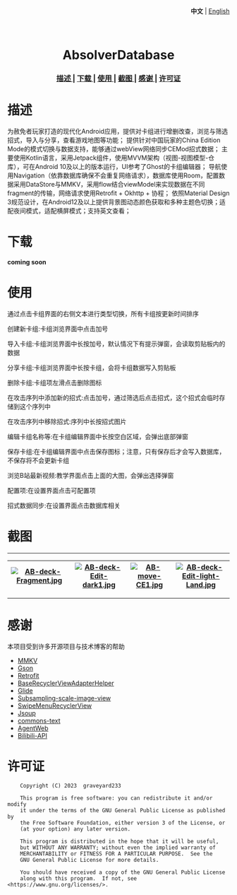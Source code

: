 <p align="right">
    <strong>中文</strong>
    <span> | </span>
    <a href="https://www.github.com/graveyard233/AbsolverDatabase/README_EN.md">English</a>
</p>

<h1 align="center">
    <br>AbsolverDatabase<br>
</h1>

<div align="center">
    <h3>
    <a href="https://www.github.com/graveyard233/AbsolverDatabase#描述">
    描述
    </a>
    <span> | </span>
    <a href="https://www.github.com/graveyard233/AbsolverDatabase#下载">
    下载
    </a>
    <span> | </span>
    <a href="https://www.github.com/graveyard233/AbsolverDatabase#使用">
    使用
    </a>
    <span> | </span>
    <a href="https://www.github.com/graveyard233/AbsolverDatabase#截图">
    截图
    </a>
    <span> | </span>
    <a href="https://www.github.com/graveyard233/AbsolverDatabase#感谢">
    感谢
    </a>
    <span> | </span>
    <a href="https://www.github.com/graveyard233/AbsolverDatabase#许可证">
    许可证
    </a>
    </h3>
</div>

# 描述

为赦免者玩家打造的现代化Android应用，提供对卡组进行增删改查，浏览与筛选招式，导入与分享，查看游戏地图等功能；
提供针对中国玩家的China Edition Mode的模式切换与数据支持，能够通过webView网络同步CEMod招式数据；
主要使用Kotlin语言，采用Jetpack组件，使用MVVM架构（视图-视图模型-仓库），可在Android 10及以上的版本运行，UI参考了Ghost的卡组编辑器；
导航使用Navigation（依靠数据库确保不会重复网络请求），数据库使用Room，配置数据采用DataStore与MMKV，采用flow结合viewModel来实现数据在不同fragment的传输，网络请求使用Retrofit + Okhttp + 协程；
依照Material Design 3规范设计，在Android12及以上提供背景图动态颜色获取和多种主题色切换；适配夜间模式，适配横屏模式；支持英文查看；

# 下载

<strong>coming soon</strong>

# 使用


通过点击卡组界面的右侧文本进行类型切换，所有卡组按更新时间排序

创建新卡组:卡组浏览界面中点击加号

导入卡组:卡组浏览界面中长按加号，默认情况下有提示弹窗，会读取剪贴板内的数据

分享卡组:卡组浏览界面中长按卡组，会将卡组数据写入剪贴板

删除卡组:卡组项左滑点击删除图标

在攻击序列中添加新的招式:点击加号，通过筛选后点击招式，这个招式会临时存储到这个序列中

在攻击序列中移除招式:序列中长按招式图片

编辑卡组名称等:在卡组编辑界面中长按空白区域，会弹出底部弹窗

保存卡组:在卡组编辑界面中点击保存图标；注意，只有保存后才会写入数据库，不保存将不会更新卡组

浏览B站最新视频:教学界面点击上面的大图，会弹出选择弹窗

配置项:在设置界面点击可配置项

招式数据同步:在设置界面点击数据库相关

# 截图

----
|[![AB-deck-Fragment.jpg](https://i.postimg.cc/9QdZ9dVy/AB-deck-Fragment.jpg)](https://postimg.cc/3kwk5Dkw)|[![AB-deck-Edit-dark1.jpg](https://i.postimg.cc/KYsVMknr/AB-deck-Edit-dark1.jpg)](https://postimg.cc/yJcvqNpk)|[![AB-move-CE1.jpg](https://i.postimg.cc/kgctj7HH/AB-move-CE1.jpg)](https://postimg.cc/Wdd3zcTm)|[![AB-deck-Edit-light-Land.jpg](https://i.postimg.cc/Rhhmw5Y2/AB-deck-Edit-light-Land.jpg)](https://postimg.cc/7GFjycwN)|
| --- | --- | --- | --- |
----

# 感谢

本项目受到许多开源项目与技术博客的帮助
- [MMKV](https://github.com/Tencent/MMKV)
- [Gson](https://github.com/google/gson)
- [Retrofit](https://github.com/square/retrofit)
- [BaseRecyclerViewAdapterHelper](https://github.com/CymChad/BaseRecyclerViewAdapterHelper)
- [Glide](https://github.com/bumptech/glide)
- [Subsampling-scale-image-view](https://github.com/davemorrissey/subsampling-scale-image-view)
- [SwipeMenuRecyclerView](https://github.com/aitsuki/SwipeMenuRecyclerView)
- [Jsoup](https://github.com/jhy/jsoup)
- [commons-text](https://central.sonatype.com/artifact/org.apache.commons/commons-text/1.10.0)
- [AgentWeb](https://github.com/Justson/AgentWeb)
- [Bilibili-API](https://github.com/SocialSisterYi/bilibili-API-collect)

# 许可证

        Copyright (C) 2023  graveyard233

        This program is free software: you can redistribute it and/or modify
        it under the terms of the GNU General Public License as published by
        the Free Software Foundation, either version 3 of the License, or
        (at your option) any later version.

        This program is distributed in the hope that it will be useful,
        but WITHOUT ANY WARRANTY; without even the implied warranty of
        MERCHANTABILITY or FITNESS FOR A PARTICULAR PURPOSE.  See the
        GNU General Public License for more details.

        You should have received a copy of the GNU General Public License
        along with this program.  If not, see <https://www.gnu.org/licenses/>.
